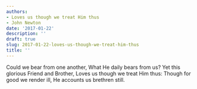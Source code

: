 ```yaml
---
authors:
- Loves us though we treat Him thus
- John Newton
date: '2017-01-22'
description: ''
draft: true
slug: 2017-01-22-loves-us-though-we-treat-him-thus
title: ''
---
```

Could we bear from one another,
What He daily bears from us?
Yet this glorious Friend and Brother,
Loves us though we treat Him thus:
Though for good we render ill,
He accounts us brethren still.



